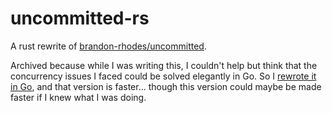 # uncommitted-rs

A rust rewrite of [brandon-rhodes/uncommitted](https://github.com/brandon-rhodes/uncommitted).

Archived because while I was writing this, I couldn't help but think that the concurrency issues I faced could be solved elegantly in Go. So I [rewrote it in Go](https://github.com/mtoohey31/uncommitted-go), and that version is faster... though this version could maybe be made faster if I knew what I was doing.

